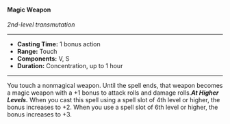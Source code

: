 #### Magic Weapon
*2nd-level transmutation*
___
- **Casting Time:** 1 bonus action
- **Range:** Touch
- **Components:** V, S
- **Duration:** Concentration, up to 1 hour
---
You touch a nonmagical weapon. Until the spell ends, that weapon becomes a magic weapon with a +1 bonus to attack rolls and damage rolls.***At Higher Levels.*** When you cast this spell using a spell slot of 4th level or higher, the bonus increases to +2. When you use a spell slot of 6th level or higher, the bonus increases to +3.